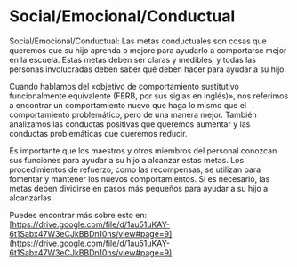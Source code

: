 # Social/Emocional/Conductual
Social/Emocional/Conductual: Las metas conductuales son cosas que queremos que su hijo aprenda o mejore para ayudarlo a comportarse mejor en la escuela. Estas metas deben ser claras y medibles, y todas las personas involucradas deben saber qué deben hacer para ayudar a su hijo.

Cuando hablamos del «objetivo de comportamiento sustitutivo funcionalmente equivalente (FERB, por sus siglas en inglés)», nos referimos a encontrar un comportamiento nuevo que haga lo mismo que el comportamiento problemático, pero de una manera mejor. También analizamos las conductas positivas que queremos aumentar y las conductas problemáticas que queremos reducir.

Es importante que los maestros y otros miembros del personal conozcan sus funciones para ayudar a su hijo a alcanzar estas metas. Los procedimientos de refuerzo, como las recompensas, se utilizan para fomentar y mantener los nuevos comportamientos. Si es necesario, las metas deben dividirse en pasos más pequeños para ayudar a su hijo a alcanzarlas.

Puedes encontrar más sobre esto en: [https://drive.google.com/file/d/1au51uKAY-6t1Sabx47W3eCJkBBDn10ns/view#page=9](https://drive.google.com/file/d/1au51uKAY-6t1Sabx47W3eCJkBBDn10ns/view#page=9)
